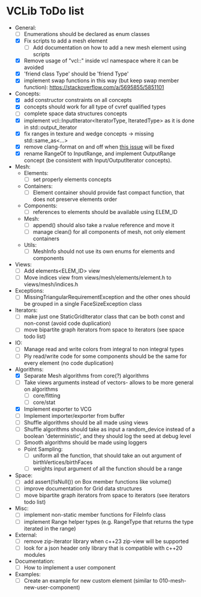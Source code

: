 # VCLib ToDo list

- General:
  - [ ] Enumerations should be declared as enum classes
  - [x] Fix scripts to add a mesh element
    - [ ] Add documentation on how to add a new mesh element using scripts
  - [x] Remove usage of "vcl::" inside vcl namespace where it can be avoided
  - [x] 'friend class Type' should be 'friend Type'
  - [x] implement swap functions in this way (but keep swap member function): https://stackoverflow.com/a/5695855/5851101
- Concepts:
  - [x] add constructor constraints on all concepts
  - [x] concepts should work for all type of cvref qualified types
  - [ ] complete space data structures concepts
  - [x] implement vcl::InputIterator<IteratorType, IteratedType> as it is done in std::output_iterator
  - [x] fix ranges in texture and wedge concepts -> missing std::same_as<...>
  - [x] remove clang-format on and off when [this issue](https://github.com/llvm/llvm-project/issues/59412) will be fixed
  - [x] rename RangeOf to InputRange, and implement OutputRange concept (be consistent with Input/OutputIterator concepts).
- Mesh:
  - Elements:
    - [ ] set properly elements concepts
  - Containers:
    - [ ] Element container should provide fast compact function, that does not preserve elements order
  - Components:
    - [ ] references to elements should be available using ELEM_ID
  - Mesh:
    - [ ] append() should also take a rvalue reference and move it
    - [ ] manage clean() for all components of mesh, not only element containers
  - Utils:
    - [ ] MeshInfo should not use its own enums for elements and components
- Views:
  - [ ] Add elements<ELEM_ID> view 
  - [ ] Move indices view from views/mesh/elements/element.h to views/mesh/indices.h
- Exceptions:
  - [ ] MissingTriangularRequirementException and the other ones should be grouped in a single FaceSizeException class
- Iterators:
  - [ ] make just one StaticGridIterator class that can be both const and non-const (avoid code duplication)
  - [ ] move bipartite graph iterators from space to iterators (see space todo list)
- IO:
  - [ ] Manage read and write colors from integral to non integral types
  - [ ] Ply read/write code for some components should be the same for every element (no code duplication)
- Algorithms:
  - [x] Separate Mesh algorithms from core(?) algorithms
  - [ ] Take views arguments instead of vectors- allows to be more general on algorithms
    - [ ] core/fitting
    - [ ] core/stat
  - [x] Implement exporter to VCG
  - [ ] Implement importer/exporter from buffer
  - [ ] Shuffle algorithms should be all made using views
  - [ ] Shuffle algorithms should take as input a random_device instead of a boolean 'deterministic', and they should log the seed at debug level
  - [ ] Smooth algorithms should be made using loggers
  - Point Sampling:
    - [ ] uniform all the function, that should take an out argument of birthVertices/birthFaces
    - [ ] weights input argument of all the function should be a range
- Space:
  - [ ] add assert(!isNull()) on Box member functions like volume()
  - [ ] improve documentation for Grid data structures
  - [ ] move bipartite graph iterators from space to iterators (see iterators todo list)
- Misc:
  - [ ] implement non-static member functions for FileInfo class
  - [ ] implement Range helper types (e.g. RangeType<R> that returns the type iterated in the range)
- External:
  - [ ] remove zip-iterator library when c++23 zip-view will be supported
  - [ ] look for a json header only library that is compatible with c++20 modules
- Documentation:
  - [ ] How to implement a user component
- Examples: 
  - [ ] Create an example for new custom element (similar to 010-mesh-new-user-component)

